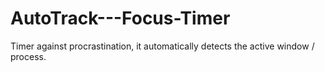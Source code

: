 # AutoTrack---Focus-Timer
Timer against procrastination, it automatically detects the active window / process.
